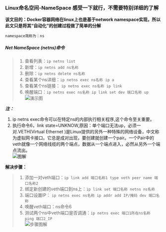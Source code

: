 ### Linux命名空间-NameSpace 感受一下就行，不需要特别详细的了解
**该文目的：Docker容器网络在linux上也是基于network namespace实现，所以此文只是将其“自动化”的创建过程做了简单的分解**

 `namespace简称为：ns`

##### Net NameSpace (netns)命令
>1. 查看列表：`ip netns list`  
>2. 新增：`ip netns add ns名称`  
>3. 删除：`ip netns delete ns名称`  
>4. 查看某个ns详细：`ip netns exec ns名称 ip a`   
>5. 查看某个ns链接： `ip netns exec ns名称 ip link`  
>6. 唤醒端口：`ip netns exec ns名称 ip link set dev 端口名称 up`
![演示图](https://github.com/momokanni/docker/blob/master/piture/%E5%BE%AE%E4%BF%A1%E5%9B%BE%E7%89%87_20180915180000.png)

***注：***  
  1. ip netns exec命令可以在特定ns的内部执行相关程序,这个命令至关重要。  
  2. 执行命令6，link state=UNKNOW,原因：单个端口无法up，必须一对.VETH(Virtual Ethernet )是Linux提供的另外一种特殊的网络设备，中文称为虚拟网卡接口。它总是成对出现，要创建就创建一个pair。一个Pair中的veth就像一个网络线缆的两个端点，数据从一个端点进入，必然从另外一个端点流出。  
  ![图解](https://github.com/momokanni/docker/blob/master/piture/%E5%BE%AE%E4%BF%A1%E6%88%AA%E5%9B%BE_20180915182219.png)
  
  **解决步骤：**
>1. 添加一对veth端口：`ip link add 端口名称1 type veth peer name 端口名称2`  
>2. 绑定新创建的veth端口到ns上：`ip link set 端口名称 netns ns名称`  
>3. 端口设置IP： `ip netns exec ns名称 ip addr add IP/掩码 dev 端口名称`  
>4. 唤醒veth端口：ns命令6  
>5. 测试两个ns中veth端口是否调通：`ip netns exec 端口1所在ns名称 ping 端口2_IP`  
![步骤图解](https://github.com/momokanni/docker/blob/master/piture/%E5%BE%AE%E4%BF%A1%E6%88%AA%E5%9B%BE_20180916143141.png)
